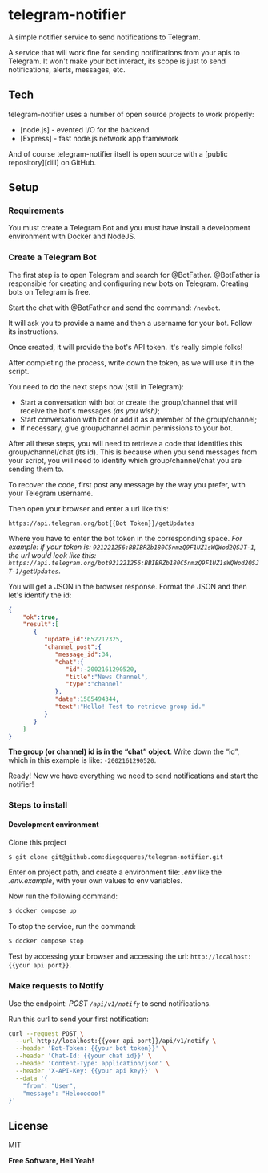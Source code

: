 # telegram-notifier

A simple notifier service to send notifications to Telegram. 

A service that will work fine for sending notifications from your apis to Telegram. It won't make your bot interact, its scope is just to send notifications, alerts, messages, etc.

## Tech

telegram-notifier uses a number of open source projects to work properly:

- [node.js] - evented I/O for the backend
- [Express] - fast node.js network app framework

And of course telegram-notifier itself is open source with a [public repository][dill]
 on GitHub.


## Setup

### Requirements
You must create a Telegram Bot and you must have install a development environment with Docker and NodeJS.

### Create a Telegram Bot

The first step is to open Telegram and search for @BotFather. @BotFather is responsible for creating and configuring new bots on Telegram. Creating bots on Telegram is free.

Start the chat with @BotFather and send the command: `/newbot`.

It will ask you to provide a name and then a username for your bot. Follow its instructions.

Once created, it will provide the bot's API token. It's really simple folks!

After completing the process, write down the token, as we will use it in the script.

You need to do the next steps now (still in Telegram):

 - Start a conversation with bot or create the group/channel that will receive the bot's messages _(as you wish)_;
 - Start conversation with bot or add it as a member of the group/channel;
 - If necessary, give group/channel admin permissions to your bot.

After all these steps, you will need to retrieve a code that identifies this group/channel/chat (its id). This is because when you send messages from your script, you will need to identify which group/channel/chat you are sending them to.

To recover the code, first post any message by the way you prefer, with your Telegram username.

Then open your browser and enter a url like this:
```
https://api.telegram.org/bot{{Bot Token}}/getUpdates
```

Where you have to enter the bot token in the corresponding space. _For example: if your token is: `921221256:BBIBRZb180C5nmzQ9F1UZ1sWQWod2QSJT-1`, the url would look like this: `https://api.telegram.org/bot921221256:BBIBRZb180C5nmzQ9F1UZ1sWQWod2QSJT-1/getUpdates`_.

You will get a JSON in the browser response. Format the JSON and then let's identify the id:
```json
{
    "ok":true,
    "result":[
       {
          "update_id":652212325,
          "channel_post":{
             "message_id":34,
             "chat":{
                "id":-2002161290520,
                "title":"News Channel",
                "type":"channel"
             },
             "date":1585494344,
             "text":"Hello! Test to retrieve group id."
          }
       }
    ]
}
```

**The group (or channel) id is in the “chat” object**. Write down the “id”, which in this example is like: `-2002161290520`.

Ready! Now we have everything we need to send notifications and start the notifier!

### Steps to install

#### Development environment

Clone this project
```sh
$ git clone git@github.com:diegoqueres/telegram-notifier.git
```

Enter on project path, and create a environment file: _.env_ like the _.env.example_, with your own values to env variables.

Now run the following command:
```sh
$ docker compose up
```

To stop the service, run the command:
```sh
$ docker compose stop
```

Test by accessing your browser and accessing the url: `http://localhost:{{your api port}}`.


### Make requests to Notify
Use the endpoint: _POST `/api/v1/notify`_ to send notifications.

Run this curl to send your first notification:
```sh
curl --request POST \
  --url http://localhost:{{your api port}}/api/v1/notify \
  --header 'Bot-Token: {{your bot token}}' \
  --header 'Chat-Id: {{your chat id}}' \
  --header 'Content-Type: application/json' \
  --header 'X-API-Key: {{your api key}}' \
  --data '{
	"from": "User",
	"message": "Heloooooo!"
}'
```


## License

MIT

**Free Software, Hell Yeah!**
